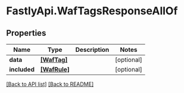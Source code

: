# FastlyApi.WafTagsResponseAllOf

## Properties

Name | Type | Description | Notes
------------ | ------------- | ------------- | -------------
**data** | [**[WafTag]**](WafTag.md) |  | [optional] 
**included** | [**[WafRule]**](WafRule.md) |  | [optional] 



[[Back to API list]](../../README.md#endpoints) [[Back to README]](../../README.md)
